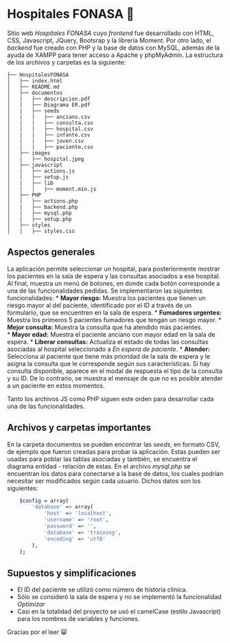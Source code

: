 # Hospitales FONASA :hospital:

Sitio web *Hospitales FONASA* cuyo *frontend* fue desarrollado con HTML, CSS, Javascript, JQuery, Bootsrap y la librería Moment. Por otro lado, el *backend* fue creado con PHP y la base de datos con MySQL, además de la ayuda de XAMPP para tener acceso a Apache y phpMyAdmin. La estructura de los archivos y carpetas es la siguiente:

```
├── HospitalesFONASA
│   ├── index.html
│   ├── README.md
│   ├── documentos
│   |   ├── descripcion.pdf
│   |   ├── Diagrama ER.pdf
│   |   ├── seeds
│   |   |   ├── anciano.csv
│   |   |   ├── consulta.csv
│   |   |   ├── hospital.csv
│   |   |   ├── infante.csv
│   |   |   ├── joven.csv
│   |   |   ├── paciente.csv
│   ├── images
│   |   ├── hospital.jpeg
│   ├── javascript
│   |   ├── actions.js
│   |   ├── setup.js
│   |   ├── lib
│   |   |   ├── moment.min.js
│   ├── PHP
│   |   ├── actions.php
│   |   ├── backend.php
│   |   ├── mysql.php
│   |   ├── setup.php
│   ├── styles
│   |   ├── styles.css
```

## Aspectos generales
La aplicación permite seleccionar un hospital, para posteriormente mostrar los pacientes en la sala de espera y las consultas asociados a ese hospital. Al final, muestra un menú de botones, en donde cada botón corresponde a una de las funcionalidades pedidas. Se implementaron las siguientes funcionalidades:
    * **Mayor riesgo:** Muestra los pacientes que tienen un riesgo mayor al del paciente, identificado por el ID a través de un formulario, que se encuentren en la sala de espera.
    * **Fumadores urgentes:** Muestra los primeros 5 pacientes fumadores que tengan un riesgo mayor.
    * **Mejor consulta:** Muestra la consulta que ha atendido más pacientes.  
    * **Mayor edad:** Muestra el paciente anciano con mayor edad en la sala de espera. 
    * **Liberar consultas:** Actualiza el estado de todas las consultas asociadas al hospital seleccionado a *En espera de paciente*.
    * **Atender:** Selecciona al paciente que tiene más prioridad de la sala de espera y le asigna la consulta que le corresponde según sus características. Si hay consulta disponible, aparece en el modal de respuesta el tipo de la consulta y su ID. De lo contrario, se muestra el mensaje de que no es posible atender a un paciente en estos momentos.

Tanto los archivos JS como PHP siguen este orden para desarrollar cada una de las funcionalidades. 

## Archivos y carpetas importantes
En la carpeta documentos se pueden encontrar las *seeds*, en formato CSV, de ejemplo que fueron creadas para probar la aplicación. Estas pueden ser usadas para poblar las tablas asociadas y también, se encuentra el diagrama entidad - relación de estas. En el archivo *mysql.php* se encuentran los datos para conectarse a la base de datos, los cuales podrían necesitar ser modificados según cada usuario. Dichos datos son los siguientes:

```bash
    $config = array(
        'database' => array(
            'host' => 'localhost',
            'username' => 'root',
            'password' => '',
            'database' => 'training',
            'encoding' => 'utf8'
        ),
    );
```

## Supuestos y simplificaciones
* El ID del paciente se utilizó como número de historia clínica.
* Sólo se consideró la sala de espera y no se implementó la funcionalidad *Optimizar*
* Casi en la totalidad del proyecto se usó el camelCase (estilo Javascript) para los nombres de variables y funciones.

Gracias por el leer :smile_cat: